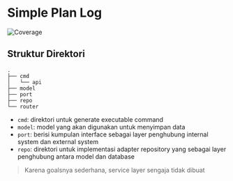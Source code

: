# Simple Plan Log
![Coverage](https://img.shields.io/badge/Coverage-86.8%25-brightgreen)

## Struktur Direktori

```shell
.
├── cmd
│   └── api
├── model
├── port
├── repo
└── router
```

- `cmd`: direktori untuk generate executable command
- `model`: model yang akan digunakan untuk menyimpan data
- `port`: berisi kumpulan interface sebagai layer penghubung internal system dan external system
- `repo`: direktori untuk implementasi adapter repository yang sebagai layer penghubung antara model dan database

> Karena goalsnya sederhana, service layer sengaja tidak dibuat
